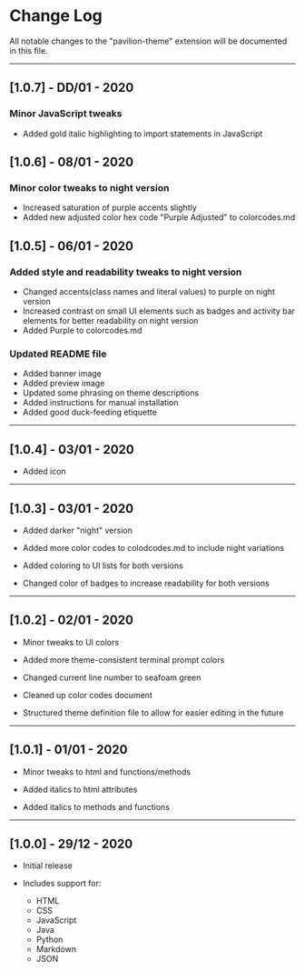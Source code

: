 # Change Log

All notable changes to the "pavilion-theme" extension will be documented in this file.

---

## [1.0.7] - DD/01 - 2020

### Minor JavaScript tweaks
- Added gold italic highlighting to import statements in JavaScript

## [1.0.6] - 08/01 - 2020

### Minor color tweaks to night version
- Increased saturation of purple accents slightly
- Added new adjusted color hex code "Purple Adjusted" to colorcodes.md

## [1.0.5] - 06/01 - 2020

### Added style and readability tweaks to night version

- Changed accents(class names and literal values) to purple on night version
- Increased contrast on small UI elements such as badges and activity bar elements for better readability on night version
- Added Purple to colorcodes.md 

### Updated README file

- Added banner image
- Added preview image
- Updated some phrasing on theme descriptions
- Added instructions for manual installation
- Added good duck-feeding etiquette

---

## [1.0.4] - 03/01 - 2020
- Added icon

---

## [1.0.3] - 03/01 - 2020
- Added darker "night" version

- Added more color codes to colodcodes.md to include night variations
- Added coloring to UI lists for both versions
- Changed color of badges to increase readability for both versions

---

## [1.0.2] - 02/01 - 2020
- Minor tweaks to UI colors

- Added more theme-consistent terminal prompt colors
- Changed current line number to seafoam green
- Cleaned up color codes document
- Structured theme definition file to allow for easier editing in the future

---

## [1.0.1] - 01/01 - 2020
- Minor tweaks to html and functions/methods

- Added italics to html attributes
- Added italics to methods and functions

---

## [1.0.0] - 29/12 - 2020

- Initial release

- Includes support for:
    - HTML
    - CSS
    - JavaScript
    - Java
    - Python
    - Markdown
    - JSON